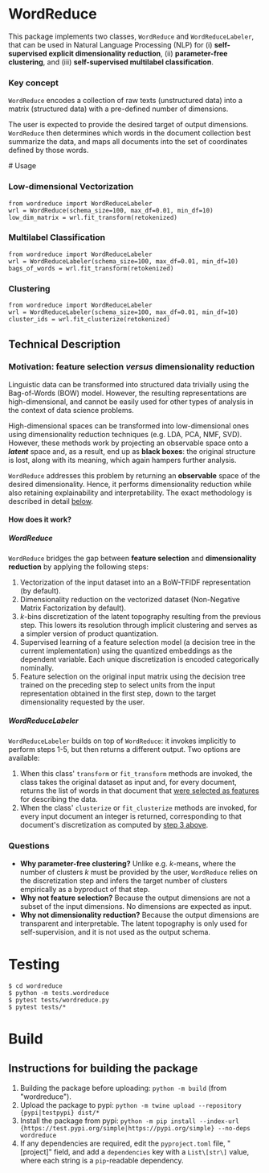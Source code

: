 # WordReduce


This package implements two classes, `WordReduce` and `WordReduceLabeler`, that can be used in Natural Language Processing (NLP) for (i) **self-supervised explicit dimensionality reduction**, (ii) **parameter-free clustering**, and (iii) **self-supervised multilabel classification**.

### Key concept

`WordReduce` encodes a collection of raw texts (unstructured data) into a matrix (structured data) with a pre-defined number of dimensions.

The user is expected to provide the desired target of output dimensions. `WordReduce` then determines which words in the document collection best summarize the data, and maps all documents into the set of coordinates defined by those words.

# Usage

### Low-dimensional Vectorization

```
from wordreduce import WordReduceLabeler
wrl = WordReduce(schema_size=100, max_df=0.01, min_df=10)
low_dim_matrix = wrl.fit_transform(retokenized)
```

### Multilabel Classification

```
from wordreduce import WordReduceLabeler
wrl = WordReduceLabeler(schema_size=100, max_df=0.01, min_df=10)
bags_of_words = wrl.fit_transform(retokenized)
```

### Clustering

```
from wordreduce import WordReduceLabeler
wrl = WordReduceLabeler(schema_size=100, max_df=0.01, min_df=10)
cluster_ids = wrl.fit_clusterize(retokenized)
```

## Technical Description


### Motivation: feature selection _versus_ dimensionality reduction

Linguistic data can be transformed into structured data trivially using the Bag-of-Words (BOW) model. However, the resulting representations are high-dimensional, and cannot be easily used for other types of analysis in the context of data science problems.

High-dimensional spaces can be transformed into low-dimensional ones using dimensionality reduction techniques (e.g. LDA, PCA, NMF, SVD). However, these methods work by projecting an observable space onto a **_latent_** space and, as a result, end up as **black boxes**: the original structure is lost, along with its meaning, which again hampers further analysis.

 `WordReduce` addresses this problem by returning an **observable** space of the desired dimensionality. Hence, it performs dimensionality reduction while also retaining explainability and interpretability. The exact methodology is described in detail [below](#how_does_it_work).

<a id="how_does_it_work"></a>
#### How does it work?

##### WordReduce

`WordReduce` bridges the gap between **feature selection** and **dimensionality reduction** by applying the following steps:

1. Vectorization of the input dataset into an a BoW-TFIDF representation (by default).
2. Dimensionality reduction on the vectorized dataset (Non-Negative Matrix Factorization by default).
3. <a id="discretization"></a>_k_-bins discretization of the latent topography resulting from the previous step. This lowers its resolution through implicit clustering and serves as a simpler version of product quantization.
4. <a id="supervision"></a>Supervised learning of a feature selection model (a decision tree in the current implementation) using the quantized embeddings as the dependent variable. Each unique discretization is encoded categorically nominally.
5. Feature selection on the original input matrix using the decision tree trained on the preceding step to select units from the input representation obtained in the first step, down to the target dimensionality requested by the user.

##### WordReduceLabeler

`WordReduceLabeler` builds on top of `WordReduce`: it invokes implicitly to perform steps 1-5, but then returns a different output. Two options are available:

1. When this class' `transform` or `fit_transform` methods are invoked, the class takes the original dataset as input and, for every document, returns the list of words in that document that [were selected as features](#supervision) for describing the data.
2. When the class' `clusterize` or `fit_clusterize` methods are invoked, for every input document an integer is returned, corresponding to that document's discretization as computed by [step 3 above](#discretization).

### Questions

- **Why parameter-free clustering?** Unlike e.g. _k_-means, where the number of clusters _k_ must be provided by the user, `WordReduce` relies on the discretization step and infers the target number of clusters empirically as a byproduct of that step.
- **Why not feature selection?** Because the output dimensions are not a subset of the input dimensions. No dimensions are expected as input.
- **Why not dimensionality reduction?** Because the output dimensions are transparent and interpretable. The latent topography is only used for self-supervision, and it is not used as the output schema.



# Testing

```
$ cd wordreduce
$ python -m tests.wordreduce
$ pytest tests/wordreduce.py
$ pytest tests/*
```

# Build

## Instructions for building the package

1. Building the package before uploading: `python -m build` (from "wordreduce").
2. Upload the package to pypi: `python -m twine upload --repository {pypi|testpypi} dist/*`
3. Install the package from pypi: `python -m pip install --index-url {https://test.pypi.org/simple|https://pypi.org/simple} --no-deps wordreduce`
4. If any dependencies are required, edit the `pyproject.toml` file, "\[project\]" field, and add a `dependencies` key with a `List\[str\]` value, where each string is a `pip`-readable dependency.